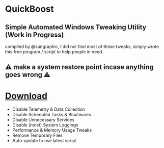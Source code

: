 # QuickBoost
## Simple Automated Windows Tweaking Utility (Work in Progress)
compiled by @sangraphic, I did not find most of these tweaks,
simply wrote this free program / script to help people in need.

## ⚠ make a system restore point incase anything goes wrong ⚠

# [Download](https://github.com/SanGraphic/QuickBoost/releases)

- Disable Telemetry & Data Collection
- Disable Scheduled Tasks & Bloatwares
- Disable Unnecessary Services
- Disable (most) System Loggings
- Performance & Memory Usage Tweaks
- Remove Temporary Files
- Auto-update to use latest script 

